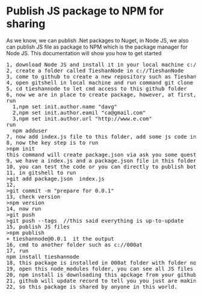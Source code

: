 # Publish JS package to NPM for sharing


As we know, we can publish .Net packages to Nuget, in Node JS, we also can publish JS file as package to NPM which is the package manager for Node JS. This documentation will show you how to get started
<pre>
1, download Node JS and install it in your local machine c://
2, create a folder called TieshanNode in c://TieshanNode
3, come to github to create a new repository such as TieshanNode
4, open gitshell in local machine and run command git clone https://ithub.com/davidlizhonghuang/tieshannode, this repository is copied to local
5, cd tieshannode to let cmd access to this github folder
6, now we are in place to create package, however, at first, we need to configure my account 
run 
  1,npm set init.author.name "davg"
  2,npm set init.author.eamil "ca@gmail.com"
  3,npm set init.author.url "http://www.e.com"
run
  npm adduser
7, now add index.js file to this folder, add some js code in
8, now the key step is to run 
>npm init
this command will create package.json via ask you some questions
9, we have a index.js and a package.json file in this folder
10, you can test the code or you can directly to publish both to NPM
11, in gitshell to run 
>git add package.json  index.js 
12, 
>git commit -m "prepare for 0.0.1"
13, check version
>npm version
14, now run
>git push
>git push --tags  //this said everything is up-to-update
15, publish JS files
>npm publish 
+ tieshannode@0.0.1  it the output
16, cmd to another folder such as c://000at
17, run 
npm install tieshannode
18, this package is installed in 000at folder with folder node_modules 
19, open this node_modules folder, you can see all JS files are downloaded
20, npm install is downloading this apckage from your github with the URL od repository we worked on
21, github will update record to tell you you just are making a new contribution
22, so this package is shared by anyone in this world.
</pre>



